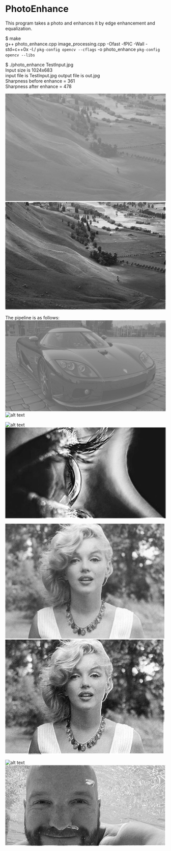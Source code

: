 # PhotoEnhance
This program takes a photo and enhances it by edge enhancement and equalization.

$ make           
g++ photo_enhance.cpp image_processing.cpp -Ofast -fPIC -Wall -std=c++0x -I./ `pkg-config opencv --cflags`   -o  photo_enhance `pkg-config opencv --libs` 

$ ./photo_enhance TestInput.jpg           
Input size is 1024x683          
input file is TestInput.jpg output file is out.jpg         
Sharpness before enhance = 361         
Sharpness after  enhance = 478         


![alt text](TestInput.jpg)
![alt text](EdgeEnhance.jpg)

The pipeline is as follows:
![alt text](./images/car.png)
![alt text](./images/car_enhanced.png)

![alt text](./images/eyeball.jpg)
![alt text](./images/eyeball_enhanced.jpg)

![alt text](./images/girl.jpg)
![alt text](./images/girl_enhanced.jpg)

![alt text](./images/underwater.jpg)
![alt text](./images/underwater_enhanced.jpg)
